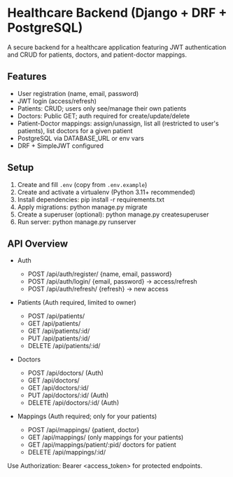 # Healthcare Backend (Django + DRF + PostgreSQL)

A secure backend for a healthcare application featuring JWT authentication and CRUD for patients, doctors, and patient-doctor mappings.

## Features
- User registration (name, email, password)
- JWT login (access/refresh)
- Patients: CRUD; users only see/manage their own patients
- Doctors: Public GET; auth required for create/update/delete
- Patient-Doctor mappings: assign/unassign, list all (restricted to user's patients), list doctors for a given patient
- PostgreSQL via DATABASE_URL or env vars
- DRF + SimpleJWT configured

## Setup
1. Create and fill `.env` (copy from `.env.example`)
2. Create and activate a virtualenv (Python 3.11+ recommended)
3. Install dependencies:
   pip install -r requirements.txt
4. Apply migrations:
   python manage.py migrate
5. Create a superuser (optional):
   python manage.py createsuperuser
6. Run server:
   python manage.py runserver

## API Overview

- Auth
  - POST /api/auth/register/  {name, email, password}
  - POST /api/auth/login/     {email, password} -> access/refresh
  - POST /api/auth/refresh/   {refresh} -> new access

- Patients (Auth required, limited to owner)
  - POST   /api/patients/
  - GET    /api/patients/
  - GET    /api/patients/:id/
  - PUT    /api/patients/:id/
  - DELETE /api/patients/:id/

- Doctors
  - POST   /api/doctors/        (Auth)
  - GET    /api/doctors/
  - GET    /api/doctors/:id/
  - PUT    /api/doctors/:id/    (Auth)
  - DELETE /api/doctors/:id/    (Auth)

- Mappings (Auth required; only for your patients)
  - POST   /api/mappings/                 {patient, doctor}
  - GET    /api/mappings/                 (only mappings for your patients)
  - GET    /api/mappings/patient/:pid/    doctors for patient
  - DELETE /api/mappings/:id/

Use Authorization: Bearer <access_token> for protected endpoints.

